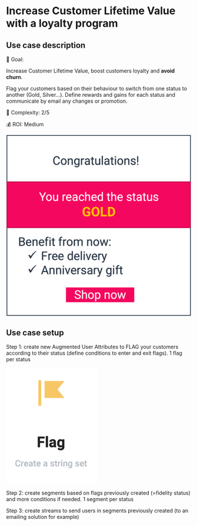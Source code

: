 # Increase Customer Lifetime Value with a loyalty program

## Use case description

🎯  Goal:

Increase Customer Lifetime Value, boost customers loyalty and **avoid churn**.

Flag your customers based on their behaviour to switch from one status to another (Gold, Silver…). Define rewards and gains for each status and communicate by email any changes or promotion.

🔧  Complexity: 2/5

💰  ROI: Medium

![](../../.gitbook/assets/status.png)

## Use case setup

Step 1: create new Augmented User Attributes to FLAG your customers according to their status (define conditions to enter and exit flags). 1 flag per status&#x20;

![](<../../.gitbook/assets/image (2) (1) (2).png>)

Step 2: create segments based on flags previously created (=fidelity status) and more conditions if needed. 1 segment per status

Step 3: create streams to send users in segments previously created (to an emailing solution for example)
